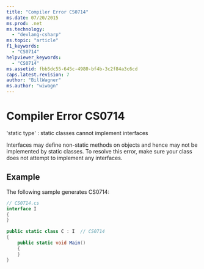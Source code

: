 ```yaml
---
title: "Compiler Error CS0714"
ms.date: 07/20/2015
ms.prod: .net
ms.technology: 
  - "devlang-csharp"
ms.topic: "article"
f1_keywords: 
  - "CS0714"
helpviewer_keywords: 
  - "CS0714"
ms.assetid: fbb5dc55-645c-4980-bf4b-3c2f84a3c6cd
caps.latest.revision: 7
author: "BillWagner"
ms.author: "wiwagn"
---
```

# Compiler Error CS0714
'static type' : static classes cannot implement interfaces  
  
 Interfaces may define non-static methods on objects and hence may not be implemented by static classes. To resolve this error, make sure your class does not attempt to implement any interfaces.  
  
## Example  
 The following sample generates CS0714:  
  
```csharp  
// CS0714.cs  
interface I  
{  
}  
  
public static class C : I  // CS0714  
{  
    public static void Main()  
    {  
    }  
}  
```
